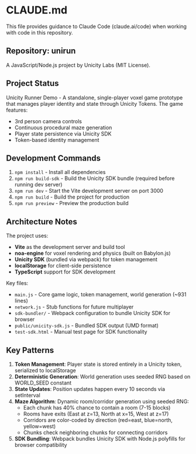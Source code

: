 # CLAUDE.md

This file provides guidance to Claude Code (claude.ai/code) when working with code in this repository.

## Repository: unirun

A JavaScript/Node.js project by Unicity Labs (MIT License).

## Project Status

Unicity Runner Demo - A standalone, single-player voxel game prototype that manages player identity and state through Unicity Tokens. The game features:
- 3rd person camera controls
- Continuous procedural maze generation
- Player state persistence via Unicity SDK
- Token-based identity management

## Development Commands

1. `npm install` - Install all dependencies
2. `npm run build-sdk` - Build the Unicity SDK bundle (required before running dev server)
3. `npm run dev` - Start the Vite development server on port 3000
4. `npm run build` - Build the project for production
5. `npm run preview` - Preview the production build

## Architecture Notes

The project uses:
- **Vite** as the development server and build tool
- **noa-engine** for voxel rendering and physics (built on Babylon.js)
- **Unicity SDK** (bundled via webpack) for token management
- **localStorage** for client-side persistence
- **TypeScript** support for SDK development

Key files:
- `main.js` - Core game logic, token management, world generation (~931 lines)
- `network.js` - Stub functions for future multiplayer
- `sdk-bundler/` - Webpack configuration to bundle Unicity SDK for browser
- `public/unicity-sdk.js` - Bundled SDK output (UMD format)
- `test-sdk.html` - Manual test page for SDK functionality

## Key Patterns

1. **Token Management**: Player state is stored entirely in a Unicity token, serialized to localStorage
2. **Deterministic Generation**: World generation uses seeded RNG based on WORLD_SEED constant
3. **State Updates**: Position updates happen every 10 seconds via setInterval
4. **Maze Algorithm**: Dynamic room/corridor generation using seeded RNG:
   - Each chunk has 40% chance to contain a room (7-15 blocks)
   - Rooms have exits (East at z=13, North at x=15, West at z=17)
   - Corridors are color-coded by direction (red=east, blue=north, yellow=west)
   - Chunks check neighboring chunks for connecting corridors
5. **SDK Bundling**: Webpack bundles Unicity SDK with Node.js polyfills for browser compatibility